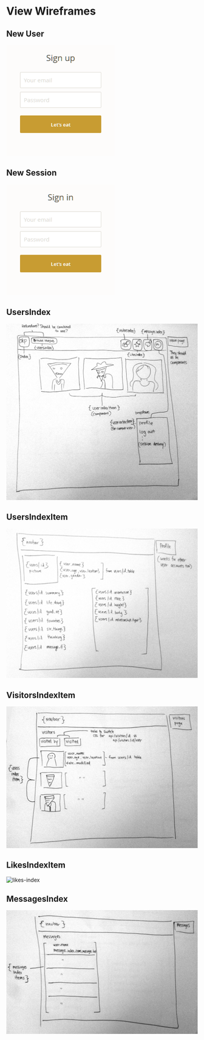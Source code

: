 # View Wireframes

## New User
![new-user]

## New Session
![new-session]

## UsersIndex
![users-index]

## UsersIndexItem
![users-index-item]

## VisitorsIndexItem
![visitors-index]

## LikesIndexItem
![likes-index]

## MessagesIndex
![messages-index]

[new-user]: ./wireframes/signup-wireframe.png
[new-session]: ./wireframes/signin-wireframe.png
[users-index]: ./wireframes/users_index_wire.jpg
[users-index-item]: ./wireframes/users_index_item_wire.jpg
[visitors-index]: ./wireframes/visitors_index_wire.jpg
[likes-index]: ./wireframes/likes_index_wire.jpg
[messages-index]: ./wireframes/messages_index_wire.jpg
